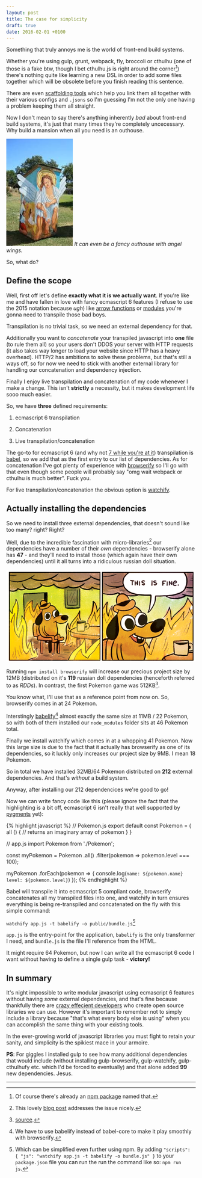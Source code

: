 ```yaml
---
layout: post
title: The case for simplicity
draft: true
date: 2016-02-01 +0100
---
```


Something that truly annoys me is the world of front-end build systems.

Whether you're using gulp, grunt, webpack, fly, broccoli or cthulhu (one of those is a fake
btw, though I bet cthulhu.js is right around the corner[^1]) there's nothing
quite like learning a new DSL in order to add some files together which
will be obsolete before you finish reading this sentence.

There are even [scaffolding tools](http://yeoman.io) which help you link them all together
with their various configs and `.jsons` so I'm guessing I'm not the only one
having a problem keeping them all straight. 

Now I don't mean to say there's anything inherently *bad* about front-end
build systems, it's just that many times they're completely uncecessary. Why build
a mansion when all you need is an outhouse.

![outhouse](/public/images/posts/outhouse.jpg)
*It can even be a fancy outhouse with angel wings.*

So, what do?

## Define the scope

Well, first off let's define **exactly what it is we actually want**. If you're like 
me and have fallen in love with fancy ecmascript 6 features (I refuse to use the 2015 notation because *ugh*)
like [arrow functions](http://exploringjs.com/es6/ch_arrow-functions.html) or 
[modules](http://exploringjs.com/es6/ch_modules.html) you're gonna need to transpile those bad boys.

Transpilation is no trivial task, so we need an external dependency for that.

Additionally you want to *concatenate* your transpiled javascript into **one** file (to rule them all) 
so your users don't DDOS your server with HTTP requests (it also takes way longer to load your website 
since HTTP has a heavy overhead). HTTP/2 has ambitions to solve these problems, but
that's still a ways off, so for now we need to stick with another external library for handling
our concatenation and dependency injection.

Finally I enjoy live transpilation and concatenation of my code whenever I make
a change. This isn't **strictly** a necessity, but it makes development life 
sooo much easier. 

So, we have **three** defined requirements:

1.  ecmascript 6 transpilation

2.  Concatenation

3.  Live transpilation/concatenation

The go-to for ecmascript 6 (and why not [7 while you're at it](http://technologyadvice.github.io/es7-decorators-babel6/)) transpilation is [babel](https://babeljs.io),
so we add that as the first entry to our list of dependencies. As for concatenation
I've got plenty of experience with [browserify](https://browserify.org) so I'll go with that
even though some people will probably say "omg wait webpack or cthulhu is much better". Fuck you. 

For live transpilation/concatenation the obvious option is [watchify](https://github.com/substack/watchify).

## Actually installing the dependencies

So we need to install three external dependencies, that doesn't sound like too many? right? Right?

Well, due to the incredible fascination with micro-libraries[^2] our dependencies have a 
number of their *own* dependencies - browserify alone has **47** - and they'll need to
install those (which again have their own dependencies) until it all turns into a 
ridiculous russian doll situation.

![fine](/public/images/posts/fine.png)

Running `npm install browserify` will increase our precious project size by 12MB (distributed
on it's **119** russian doll dependencies (henceforth referred to as *RDDs*). In contrast, 
the first Pokemon game was 512KB[^3]. 

You know what, I'll use that as a reference point from now on. 
So, browserify comes in at 24 Pokemon.

Interstingly [babelify](https://github.com/babel/babelify)[^4] almost exactly the same size at 11MB / 22 Pokemon, so with both of them
installed our `node_modules` folder sits at 46 Pokemon total. 

Finally we install watchify which comes in at a whopping 41 Pokemon. Now this large size is due
to the fact that it actually has browserify as one of its dependencies, so it luckly only
increases our project size by 9MB. I mean 18 Pokemon.

So in total we have installed 32MB/64 Pokemon distributed on **212** external dependencies.
And that's *without* a build system.

Anyway, after installing our 212 dependencices we're good to go!

Now we can write fancy code like this (please ignore the fact that the 
highlighting is a bit off, ecmascript 6 isn't really that well 
supported by [pygments](http://pygments.org) yet):

{% highlight javascript %}
// Pokemon.js
export default const Pokemon = {
  all () {
    // returns an imaginary array of pokemon
  }
}

// app.js
import Pokemon from './Pokemon';

const myPokemon = Pokemon
    .all() 
    .filter(pokemon => pokemon.level === 100);

myPokemon
  .forEach(pokemon => {
    console.log(`name: ${pokemon.name} level: ${pokemon.level}`)
  });
{% endhighlight %}

Babel will transpile it into ecmascript 5 compliant code, browserify concatenates all
my transpiled files into one, and watchify in turn ensures everything is being re-transpiled
and concatenated on the fly with this simple command:

`watchify app.js -t babelify -o public/bundle.js`[^5]

`app.js` is the entry-point for the application, `babelify` is the
only transformer I need, and `bundle.js` is the file I'll reference
from the HTML.

It might require 64 Pokemon, but now I can write all the
ecmascript 6 code I want without having to define a single gulp task - **victory!**

## In summary

It's night impossible to write modular javascript using ecmascript 6 
features without having *some* external dependencies, and that's fine
because thankfully there are [crazy effecient developers](https://github.com/substack) who create open source
libraries we can use. However it's important to remember not to simply
include a library because "that's what every body else is using" when 
you can accomplish the same thing with your existing tools.

In the ever-growing world of javascript libraries you must fight
to retain your sanity, and simplicity is the spikiest mace in your armoire.

**PS**: For giggles I installed gulp to see how many additional dependencies
that would include (without installing gulp-browserify, 
gulp-watchify, gulp-cthulhufy etc. which I'd be forced to 
eventually) and that alone added **99** new dependencies. Jesus.

---

[^1]: Of course there's already an [npm package](https://www.npmjs.com/package/cthulhu) named that.
[^2]: This lovely [blog post](https://medium.com/@Rich_Harris/small-modules-it-s-not-quite-that-simple-3ca532d65de4#.ord2vv650) addresses the issue nicely.
[^3]: [source](https://en.wikipedia.org/wiki/Game_Boy#Technical_specifications).
[^4]: We have to use babelify instead of babel-core to make it play smoothly with browserify.
[^5]: Which can be simplified even further using npm. By adding `"scripts": { "js": "watchify app.js -t babelify -o bundle.js" }` to your `package.json` file you can run the run the command like so: `npm run js`.
